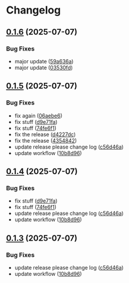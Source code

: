 # Changelog

## [0.1.6](https://github.com/kabasele243/transkript/compare/v0.1.5...v0.1.6) (2025-07-07)


### Bug Fixes

* major update ([59a636a](https://github.com/kabasele243/transkript/commit/59a636a02eca4f96638fcbd498029bc0e99fc76a))
* major update ([03530fd](https://github.com/kabasele243/transkript/commit/03530fd8698595daa4a2bc06d3859f0e00d8b39e))

## [0.1.5](https://github.com/kabasele243/transkript/compare/v0.1.4...v0.1.5) (2025-07-07)


### Bug Fixes

* fix again ([06aebe6](https://github.com/kabasele243/transkript/commit/06aebe616d4657aa608404ee870cc03c1b890518))
* fix stuff ([d9e71fa](https://github.com/kabasele243/transkript/commit/d9e71fa4d6d4cc01bdb321d125cc1e97620cf374))
* fix stuff ([74fe6f1](https://github.com/kabasele243/transkript/commit/74fe6f13f21297881be49938c306c127623414e3))
* fix the release ([d4227dc](https://github.com/kabasele243/transkript/commit/d4227dcbe86c412ba4bcd2ddd9fc873cffcb4487))
* fix the release ([4354842](https://github.com/kabasele243/transkript/commit/4354842b8a16de475f9c32bceef1be26c3bbd04b))
* update release please change log ([c56d46a](https://github.com/kabasele243/transkript/commit/c56d46a6fd80876d93dba73faeadade896b3b952))
* update workflow ([10b8d96](https://github.com/kabasele243/transkript/commit/10b8d9679307b1c0fbc82beaa762ba0e03e3999e))

## [0.1.4](https://github.com/kabasele243/transkript/compare/v0.1.3...v0.1.4) (2025-07-07)


### Bug Fixes

* fix stuff ([d9e71fa](https://github.com/kabasele243/transkript/commit/d9e71fa4d6d4cc01bdb321d125cc1e97620cf374))
* fix stuff ([74fe6f1](https://github.com/kabasele243/transkript/commit/74fe6f13f21297881be49938c306c127623414e3))
* update release please change log ([c56d46a](https://github.com/kabasele243/transkript/commit/c56d46a6fd80876d93dba73faeadade896b3b952))
* update workflow ([10b8d96](https://github.com/kabasele243/transkript/commit/10b8d9679307b1c0fbc82beaa762ba0e03e3999e))

## [0.1.3](https://github.com/kabasele243/transkript/compare/v0.1.2...v0.1.3) (2025-07-07)


### Bug Fixes

* update release please change log ([c56d46a](https://github.com/kabasele243/transkript/commit/c56d46a6fd80876d93dba73faeadade896b3b952))
* update workflow ([10b8d96](https://github.com/kabasele243/transkript/commit/10b8d9679307b1c0fbc82beaa762ba0e03e3999e))
